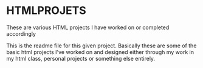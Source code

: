 # HTMLPROJETS
These are various HTML projects I have worked on or completed accordingly 


This is the readme file for this given project. Basically these are some of the basic html projects I've worked on and designed either through my work in my html class, personal projects or something else entirely. 
